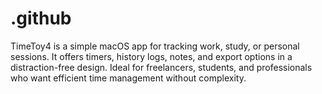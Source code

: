 # .github
TimeToy4 is a simple macOS app for tracking work, study, or personal sessions. It offers timers, history logs, notes, and export options in a distraction-free design. Ideal for freelancers, students, and professionals who want efficient time management without complexity.  
